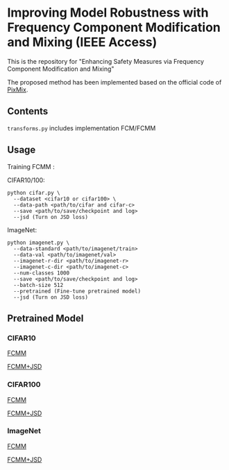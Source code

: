 # Improving Model Robustness with Frequency Component Modification and Mixing (IEEE Access)

This is the repository for "Enhancing Safety Measures via Frequency Component Modification and Mixing"  

The proposed method has been implemented based on the official code of [PixMix](https://github.com/andyzoujm/pixmix/tree/main).


## Contents

`transforms.py` includes implementation FCM/FCMM

## Usage

Training FCMM :

CIFAR10/100: 
  ```
  python cifar.py \
    --dataset <cifar10 or cifar100> \
    --data-path <path/to/cifar and cifar-c> 
    --save <path/to/save/checkpoint and log>
    --jsd (Turn on JSD loss)
  ```


ImageNet: 
  ```
  python imagenet.py \
    --data-standard <path/to/imagenet/train>
    --data-val <path/to/imagenet/val>
    --imagenet-r-dir <path/to/imagenet-r>
    --imagenet-c-dir <path/to/imagenet-c>
    --num-classes 1000
    --save <path/to/save/checkpoint and log>
    --batch-size 512
    --pretrained (Fine-tune pretrained model)
    --jsd (Turn on JSD loss)
  ```

## Pretrained Model
### CIFAR10
[FCMM](https://drive.google.com/drive/folders/1yZtj0qJO-R5z_51kp-_D9i5gi6BaY-8U?usp=drive_link)

[FCMM+JSD](https://drive.google.com/drive/folders/1-4qt1k7-ttVxxx0MWtV_zqbyWob1cJfE?usp=drive_link)
### CIFAR100
[FCMM](https://drive.google.com/drive/folders/1IBEs8CIAfCuNxbdR0d8SgNSEGE6Kenqi?usp=drive_link)

[FCMM+JSD](https://drive.google.com/drive/folders/16O8eeWqJaC1_JGC6-VTGA0sXiQ0k9F6a?usp=drive_link)
### ImageNet
[FCMM](https://drive.google.com/drive/folders/1NBIf2nhQUk3YtoND6EWfgVksj56zTWnh?usp=drive_link)

[FCMM+JSD](https://drive.google.com/drive/folders/1lURevGgfIsYhimSrujDYbYEx82fvQFfK?usp=drive_link)
